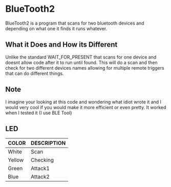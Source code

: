 # BlueTooth2

BlueTooth2 is a program that scans for two bluetooth devices and depending on what one it finds it runs whatever.

## What it Does and How its Different

Unlike the standard WAIT_FOR_PRESENT that scans for one device and doesnt allow code after it to run until found.
This will do a scan and then check for two different devices names allowing for multiple remote triggers that
can do different things.

## Note

I imagine your looking at this code and wondering what idiot wrote it and I would very cool if you would
make it more efficient or even pretty. It worked when I tested it (I use BLE Tool)

## LED

|  COLOR  | DESCRIPTION |
|---------|-------------|
| White   | Scan        |
| Yellow  | Checking    |
| Green   | Attack1     |
| Blue    | Attack2     |
